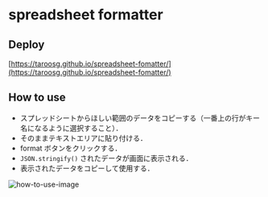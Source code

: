# spreadsheet formatter

## Deploy

[https://taroosg.github.io/spreadsheet-fomatter/](https://taroosg.github.io/spreadsheet-fomatter/)

## How to use

- スプレッドシートからほしい範囲のデータをコピーする（一番上の行がキー名になるように選択すること）．
- そのままテキストエリアに貼り付ける．
- format ボタンをクリックする．
- `JSON.stringify()` されたデータが画面に表示される．
- 表示されたデータをコピーして使用する．

![how-to-use-image](https://user-images.githubusercontent.com/28992410/139866195-c45f73c3-7134-4815-bdc8-ec748e87ef6b.gif)
